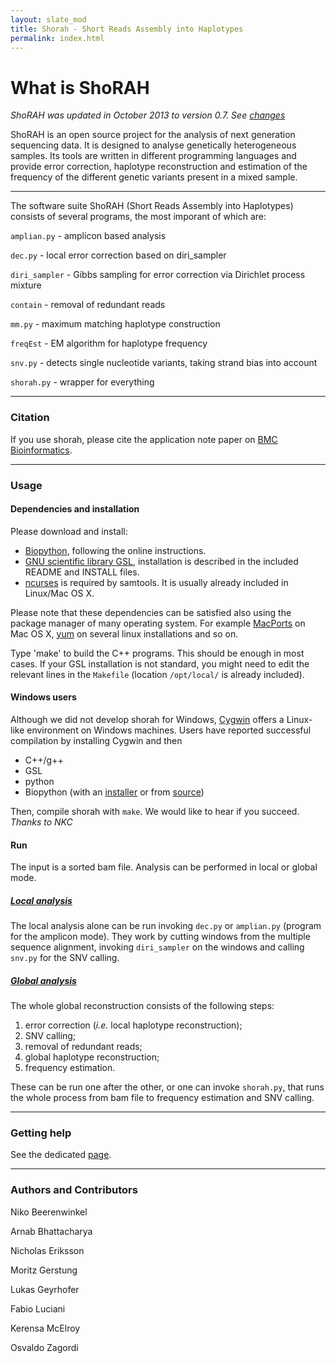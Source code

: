 ```yaml
---
layout: slate_mod
title: Shorah - Short Reads Assembly into Haplotypes
permalink: index.html 
---
```

What is ShoRAH
======

_ShoRAH was updated in October 2013 to version 0.7. See
[changes](https://github.com/ozagordi/shorah/commit/91db761fee38600691bed986f9757f5899e6be2e)_

ShoRAH is an open source project for the analysis of next generation sequencing
data. It is designed to analyse genetically heterogeneous samples. Its tools
are written in different programming languages and provide error correction,
haplotype reconstruction and estimation of the frequency of the different
genetic variants present in a mixed sample.

---

The software suite ShoRAH (Short Reads Assembly into Haplotypes) consists of
several programs, the most imporant of which are:

`amplian.py`   - amplicon based analysis

`dec.py`       - local error correction based on diri_sampler

`diri_sampler` - Gibbs sampling for error correction via Dirichlet
process mixture

`contain`      - removal of redundant reads

`mm.py`        - maximum matching haplotype construction

`freqEst`      - EM algorithm for haplotype frequency

`snv.py`       - detects single nucleotide variants, taking strand bias into
account

`shorah.py`    - wrapper for everything

---

### Citation
If you use shorah, please cite the application note paper
on [BMC Bioinformatics](http://www.biomedcentral.com/1471-2105/12/119).

---

### Usage

#### Dependencies and installation
Please download and install:

- [Biopython](http://biopython.org/wiki/Download), following the online
  instructions.
- [GNU scientific library GSL](http://www.gnu.org/software/gsl/),
  installation is described in the included README and INSTALL files.
- [ncurses](http://www.gnu.org/software/ncurses/ncurses.html) is
  required by samtools. It is usually already included in Linux/Mac OS X.

Please note that these dependencies can be satisfied also using the package
manager of many operating system. For example
[MacPorts](http://www.macports.org/) on Mac OS X,
[yum](http://yum.baseurl.org/) on several linux installations and so on.


Type 'make' to build the C++ programs. This should be enough in most cases.
If your GSL installation is not standard, you might need to edit the relevant
lines in the `Makefile` (location `/opt/local/` is already included).

#### Windows users
Although we did not develop shorah for Windows, [Cygwin](http://www.cygwin.com)
offers a Linux-like environment on Windows machines. Users have reported
successful compilation by installing Cygwin and then
- C++/g++
- GSL
- python
- Biopython (with an
  [installer](http://biopython.org/DIST/docs/install/Installation.html#htoc29)
  or from
  [source](http://biopython.org/DIST/docs/install/Installation.html#htoc30))

Then, compile shorah with `make`. We would like to hear if you succeed.
_Thanks to NKC_

#### Run

The input is a sorted bam file. Analysis can be performed in local or global
mode.

##### [Local analysis](local.html)

The local analysis alone can be run invoking `dec.py` or `amplian.py` (program
for the amplicon mode). They work by cutting windows from the multiple sequence
alignment, invoking `diri_sampler` on the windows and calling `snv.py` for the
SNV calling.

##### [Global analysis](global.html)

The whole global reconstruction consists of the following steps:

1. error correction (*i.e.* local haplotype reconstruction);
2. SNV calling;
3. removal of redundant reads;
4. global haplotype reconstruction;
5. frequency estimation.

These can be run one after the other, or one can invoke `shorah.py`, that runs
the whole process from bam file to frequency estimation and SNV calling.

---

### Getting help
See the dedicated [page](help.html).

---

### Authors and Contributors
Niko Beerenwinkel

Arnab Bhattacharya

Nicholas Eriksson

Moritz Gerstung

Lukas Geyrhofer

Fabio Luciani

Kerensa McElroy

Osvaldo Zagordi
